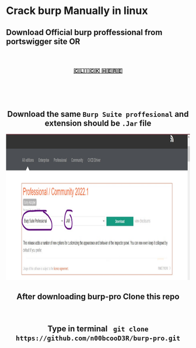 # Crack burp Manually in linux

<h2>Download Official burp proffessional from portswigger site OR </h2>
<br>
<center>
  <h3><a href="https://portswigger.net/burp/releases">🇨​🇱​🇮​🇨​🇰​ 🇭​🇪​🇷​🇪​</a>
  </h3>
  <br><br><br>
  <h2>Download the same <code>Burp Suite proffesional</code> and extension should be <code>.Jar</code> file</h2>
  <img width="800" height="400" alt="Your internet speed sucks" src="-attributes/Screenshot 2022-01-28 214359.jpg"></img>
  <br>
  <h2>After downloading burp-pro Clone this repo</h2>
  <br>
  <h2>Type in terminal <code> git clone https://github.com/n00bcooD3R/burp-pro.git</code></h2>
